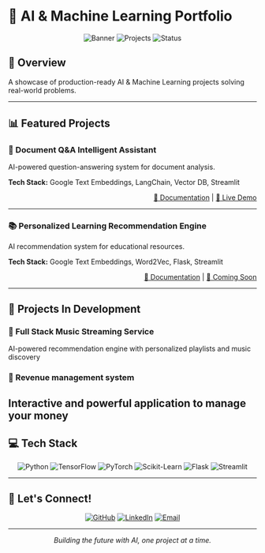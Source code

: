 # 🚀 AI & Machine Learning Portfolio

<div align="center">
  
![Banner](https://img.shields.io/badge/AI-Machine%20Learning-blue?style=for-the-badge)
![Projects](https://img.shields.io/badge/Projects-Open%20Source-green?style=for-the-badge)
![Status](https://img.shields.io/badge/Status-Active-brightgreen?style=for-the-badge)

</div>

## 🌟 Overview

A showcase of production-ready AI & Machine Learning projects solving real-world problems.

---

## 📊 Featured Projects

### 🤖 Document Q&A Intelligent Assistant

AI-powered question-answering system for document analysis.

**Tech Stack:** Google Text Embeddings, LangChain, Vector DB, Streamlit

<div align="right">
  
  [📘 Documentation](https://github.com/Nishanth1812) | [🔗 Live Demo](https://projects-86komz42enip8tavm3j76s.streamlit.app/)
</div>

---

### 📚 Personalized Learning Recommendation Engine

AI recommendation system for educational resources.

**Tech Stack:** Google Text Embeddings, Word2Vec, Flask, Streamlit

<div align="right">
  
  [📘 Documentation](https://github.com/Nishanth1812) | [🚧 Coming Soon]()
</div>

---

## 🔬 Projects In Development

### 🔹 Full Stack Music Streaming Service
AI-powered recommendation engine with personalized playlists and music discovery

### 🔹 Revenue management system
Interactive and powerful application to manage your money 
---

## 💻 Tech Stack

<div align="center">

![Python](https://img.shields.io/badge/Python-3776AB?style=for-the-badge&logo=python&logoColor=white)
![TensorFlow](https://img.shields.io/badge/TensorFlow-FF6F00?style=for-the-badge&logo=tensorflow&logoColor=white)
![PyTorch](https://img.shields.io/badge/PyTorch-EE4C2C?style=for-the-badge&logo=pytorch&logoColor=white)
![Scikit-Learn](https://img.shields.io/badge/Scikit--Learn-F7931E?style=for-the-badge&logo=scikit-learn&logoColor=white)
![Flask](https://img.shields.io/badge/Flask-000000?style=for-the-badge&logo=flask&logoColor=white)
![Streamlit](https://img.shields.io/badge/Streamlit-FF4B4B?style=for-the-badge&logo=streamlit&logoColor=white)

</div>

---

## 🤝 Let's Connect!

<div align="center">

[![GitHub](https://img.shields.io/badge/GitHub-Nishanth1812-181717?style=for-the-badge&logo=github)](https://github.com/Nishanth1812)
[![LinkedIn](https://img.shields.io/badge/LinkedIn-Nishanth%20Devabathini-0A66C2?style=for-the-badge&logo=linkedin)](https://www.linkedin.com/in/nishanth-devabathini-738a8a212/)
[![Email](https://img.shields.io/badge/Email-dn8.porps@gmail.com-EA4335?style=for-the-badge&logo=gmail)](mailto:dn8.porps@gmail.com)

</div>

---

<div align="center">
  <p><i>Building the future with AI, one project at a time.</i></p>
</div>
